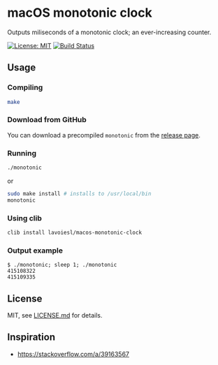 # macOS monotonic clock

Outputs miliseconds of a monotonic clock; an ever-increasing counter.

[![License: MIT](https://img.shields.io/badge/License-MIT-green.svg)](LICENSE.md)
[![Build Status](https://travis-ci.org/lavoiesl/macos-monotonic-clock.svg)](https://travis-ci.org/lavoiesl/macos-monotonic-clock)

## Usage

### Compiling

```bash
make
```

### Download from GitHub

You can download a precompiled `monotonic` from the [release page](https://github.com/lavoiesl/macos-monotonic-clock/releases/latest).

### Running

```bash
./monotonic
```

or

```bash
sudo make install # installs to /usr/local/bin
monotonic
```

### Using clib

```bash
clib install lavoiesl/macos-monotonic-clock
```

### Output example

```
$ ./monotonic; sleep 1; ./monotonic
415108322
415109335
```

## License

MIT, see [LICENSE.md](LICENSE.md) for details.

## Inspiration

 * https://stackoverflow.com/a/39163567